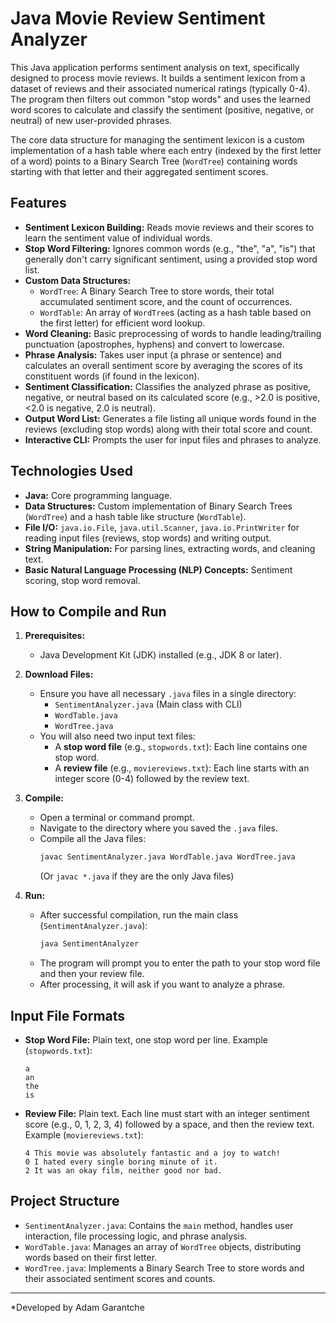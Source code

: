 # Java Movie Review Sentiment Analyzer

This Java application performs sentiment analysis on text, specifically designed to process movie reviews. It builds a sentiment lexicon from a dataset of reviews and their associated numerical ratings (typically 0-4). The program then filters out common "stop words" and uses the learned word scores to calculate and classify the sentiment (positive, negative, or neutral) of new user-provided phrases.

The core data structure for managing the sentiment lexicon is a custom implementation of a hash table where each entry (indexed by the first letter of a word) points to a Binary Search Tree (`WordTree`) containing words starting with that letter and their aggregated sentiment scores.

## Features

* **Sentiment Lexicon Building:** Reads movie reviews and their scores to learn the sentiment value of individual words.
* **Stop Word Filtering:** Ignores common words (e.g., "the", "a", "is") that generally don't carry significant sentiment, using a provided stop word list.
* **Custom Data Structures:**
    * `WordTree`: A Binary Search Tree to store words, their total accumulated sentiment score, and the count of occurrences.
    * `WordTable`: An array of `WordTree`s (acting as a hash table based on the first letter) for efficient word lookup.
* **Word Cleaning:** Basic preprocessing of words to handle leading/trailing punctuation (apostrophes, hyphens) and convert to lowercase.
* **Phrase Analysis:** Takes user input (a phrase or sentence) and calculates an overall sentiment score by averaging the scores of its constituent words (if found in the lexicon).
* **Sentiment Classification:** Classifies the analyzed phrase as positive, negative, or neutral based on its calculated score (e.g., >2.0 is positive, <2.0 is negative, 2.0 is neutral).
* **Output Word List:** Generates a file listing all unique words found in the reviews (excluding stop words) along with their total score and count.
* **Interactive CLI:** Prompts the user for input files and phrases to analyze.

## Technologies Used

* **Java:** Core programming language.
* **Data Structures:** Custom implementation of Binary Search Trees (`WordTree`) and a hash table like structure (`WordTable`).
* **File I/O:** `java.io.File`, `java.util.Scanner`, `java.io.PrintWriter` for reading input files (reviews, stop words) and writing output.
* **String Manipulation:** For parsing lines, extracting words, and cleaning text.
* **Basic Natural Language Processing (NLP) Concepts:** Sentiment scoring, stop word removal.

## How to Compile and Run

1.  **Prerequisites:**
    * Java Development Kit (JDK) installed (e.g., JDK 8 or later).

2.  **Download Files:**
    * Ensure you have all necessary `.java` files in a single directory:
        * `SentimentAnalyzer.java` (Main class with CLI)
        * `WordTable.java`
        * `WordTree.java`
    * You will also need two input text files:
        * A **stop word file** (e.g., `stopwords.txt`): Each line contains one stop word.
        * A **review file** (e.g., `moviereviews.txt`): Each line starts with an integer score (0-4) followed by the review text.

3.  **Compile:**
    * Open a terminal or command prompt.
    * Navigate to the directory where you saved the `.java` files.
    * Compile all the Java files:
        ```bash
        javac SentimentAnalyzer.java WordTable.java WordTree.java
        ```
        (Or `javac *.java` if they are the only Java files)

4.  **Run:**
    * After successful compilation, run the main class (`SentimentAnalyzer.java`):
        ```bash
        java SentimentAnalyzer
        ```
    * The program will prompt you to enter the path to your stop word file and then your review file.
    * After processing, it will ask if you want to analyze a phrase.

## Input File Formats

* **Stop Word File:** Plain text, one stop word per line.
    Example (`stopwords.txt`):
    ```
    a
    an
    the
    is
    ```
* **Review File:** Plain text. Each line must start with an integer sentiment score (e.g., 0, 1, 2, 3, 4) followed by a space, and then the review text.
    Example (`moviereviews.txt`):
    ```
    4 This movie was absolutely fantastic and a joy to watch!
    0 I hated every single boring minute of it.
    2 It was an okay film, neither good nor bad.
    ```

## Project Structure

* `SentimentAnalyzer.java`: Contains the `main` method, handles user interaction, file processing logic, and phrase analysis.
* `WordTable.java`: Manages an array of `WordTree` objects, distributing words based on their first letter.
* `WordTree.java`: Implements a Binary Search Tree to store words and their associated sentiment scores and counts.

---

*Developed by Adam Garantche
